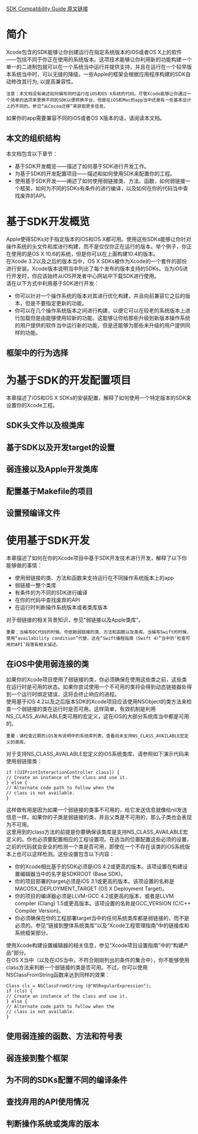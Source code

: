 [SDK Compatibility Guide 原文链接](https://developer.apple.com/library/content/documentation/DeveloperTools/Conceptual/cross_development/Introduction/Introduction.html#//apple_ref/doc/uid/10000163i)  

# 简介
Xcode包含的SDK能够让你创建运行在指定系统版本的iOS或者OS X上的软件——包括不同于你正在使用的系统版本。这项技术能够让你利用新的功能构建一个单一的二进制包就可以在一个系统当中运行并提供支持，并且在运行在一个较早版本系统当中时，可以无缝的降级。一些Apple的框架会根据应用程序构建的SDK自动修改其行为, 以提高兼容性。  
	
	注意：本文档没有阐述如何编写同时运行在iOS和OS X系统的代码。尽管Xcode能够让你通过一个简单的选项来更换不同的SDK以便转换平台，但是在iOS和Mac的app当中还是有一些基本设计上的不同的。参见“从Cocoa迁移”来获取更多信息。
	
如果你的app需要兼容不同的iOS或者OS X版本的话，请阅读本文档。
## 本文的组织结构
本文档包含以下章节：  

* 基于SDK开发概览——描述了如何基于SDK进行开发工作。
* 为基于SDK的开发配置项目——描述和如何使用SDK来配置你的工程。
* 使用基于SDK开发——阐述了如何使用弱链接类、方法、函数，如何弱链接一个框架，如何为不同的SDKs有条件的进行编译，以及如何在你的代码当中查找废弃的API。

# 基于SDK开发概览
Apple使得SDKs对于指定版本的iOS和OS X都可用。使用这些SDKs能够让你针对操作系统的头文件和库进行构建，而不是仅仅你正在运行的版本。举个例子，你正在使用的是OS X 10.6的系统，但是你可以在上面构建10.4的版本。  
在Xcode 3.2以及之后的版本当中，OS X SDKs被作为Xcode的一个套件的部份进行安装。Xcode版本说明当中列出了每个发布的版本支持的SDKs。当为iOS进行开发时，你应该始终从iOS开发者中心网站中下载SDK进行使用。  
请在以下方式中利用基于SDK进行开发：

* 你可以针对一个操作系统的版本对其进行优化构建，并且向前兼容它之后的版本，但是不要指定更新的功能。
* 你可以在几个操作系统版本之间进行构建，以便它可以在较老的系统版本上进行加载但是由能够使用较新的功能。这能够让你给那些升级到新版本操作系统的用户提供的软件当中运行新的功能，但是还能够为那些未升级的用户提供同样的功能。


## 框架中的行为选择

# 为基于SDK的开发配置项目
本章描述了iOS和OS X SDKs的安装配置，解释了如何使用一个特定版本的SDK来设置你的Xcode工程。
## SDK头文件以及根类库

## 基于SDK以及开发target的设置

## 弱连接以及Apple开发类库

## 配置基于Makefile的项目

## 设置预编译文件

# 使用基于SDK开发
本章描述了如何在你的Xcode项目中基于SDK开发技术进行开发，解释了以下你能够做的事情：  

* 使用弱链接的类、方法和函数来支持运行在不同操作系统版本上的app
* 弱链接一整个类库
* 有条件的为不同的SDK进行编译
* 在你的代码中查找废弃的API
* 在运行时判断操作系统版本或者类库版本

对于弱链接的相关背景知识，参见“弱链接以及Apple类库”。

	重要：当编写OC代码的时候，你依赖弱链接的类、方法和函数以及类库。当编写Swift的时候，使用“availability condition”代替，这在“Swift编程指南（Swift 4）”当中的‘检查可用的API’段落有相关描述。

## 在iOS中使用弱连接的类
如果你的Xcode项目使用了弱链接的类，你必须确保在使用这些类之前，这些类在运行时是可用的状态。如果你尝试使用一个不可用的类将会得到动态链接器处得到一个运行时绑定错误，这将会终止响应的进程。  
使用基于iOS 4.2以及之后版本SDK的Xcode项目应该使用NSObject的类方法来检查一个弱链接的类在运行时是否可用。这样简单，有效机制是利用NS_CLASS_AVAILABLE类可用的宏定义，这在iOS的大部分系统库当中都是可用的。  

	重要：请检查近期的iOS发布说明中的系统库列表，查看尚未支持NS_CLASS_AVAILABLE宏定义的类库。

对于支持NS_CLASS_AVAILABLE宏定义的iOS系统类库，请参照如下演示代码来使用弱链接类：  

	if ([UIPrintInteractionController class]) {
    // Create an instance of the class and use it.
	} else {
    // Alternate code path to follow when the
    // class is not available.
	}

这样做有用是因为如果一个弱链接的类事不可用的，给它发送信息就像给nil发送信息一样。如果你的子类是弱链接的类，并且父类是不可用的，那么子类也会表现为不可用。  
这里用到的class方法的前提是你要确保该类库是支持NS_CLASS_AVAILABLE宏定义的。你也必须要配置相应的工程设置项。在适当的位置配置这些必须的设置，之前的代码就会安全的检测一个类是否可用，即使在一个不存在该类的iOS系统版本上也可以这样检测。这些设置包含以下内容：  

* 你的Xcode相比基于的SDK必须是iOS 4.2或更高的版本。该项设置在构建设置编辑器当中的名字是SDKROOT (Base SDK)。
* 你的项目部署的target必须是iOS 3.1或更高的版本。该项设置的名称是MACOSX_DEPLOYMENT_TARGET (OS X Deployment Target)。
* 你的项目的编译器必须是LLVM-GCC 4.2或更高的版本，或者是LLVM compiler (Clang) 1.5或更高版本。该项设置的名称是GCC_VERSION (C/C++ Compiler Version)。
* 你必须确保在你的工程部署target当中的任何系统类库都是弱链接的，而不是必须的。参见“链接到整体系统类库”以及“Xcode工程管理指南”中的链接库和系统框架部分。

使用Xcode构建设置编辑器的相关信息，参见“Xcode项目设置指南”中的“构建产品”部分。  
在OS X当中（以及在iOS当中，不符合刚刚列出的条件的集合中），你不能够使用class方法来判断一个弱链接的类是否可用。不过，你可以使用NSClassFromString函数来达到同样的效果：  

	Class cls = NSClassFromString (@"NSRegularExpression");
	if (cls) {
    // Create an instance of the class and use it.
	} else {
    // Alternate code path to follow when the
    // class is not available.
	}

## 使用弱连接的函数、方法和符号表

## 弱连接到整个框架

## 为不同的SDKs配置不同的编译条件

## 查找弃用的API使用情况

## 判断操作系统或类库的版本
